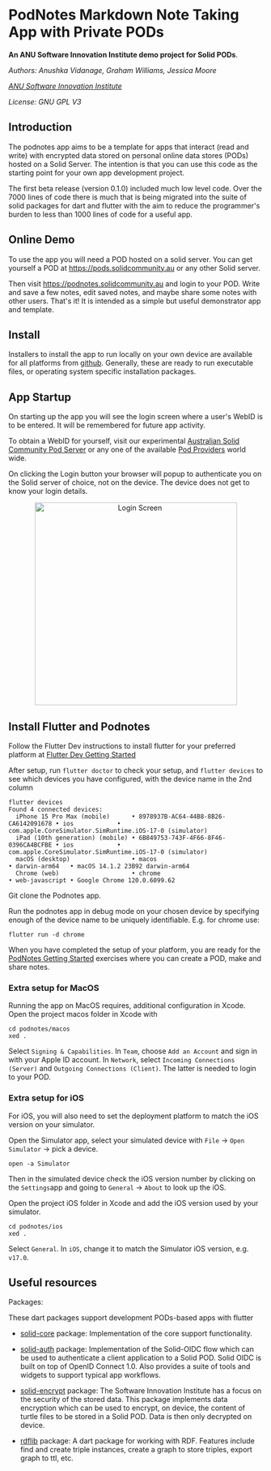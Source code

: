 # PodNotes Markdown Note Taking App with Private PODs

**An ANU Software Innovation Institute demo project for Solid PODs**.

*Authors: Anushka Vidanage, Graham Williams, Jessica Moore*

*[ANU Software Innovation Institute](https://sii.anu.edu.au)*

*License: GNU GPL V3*

## Introduction

The podnotes app aims to be a template for apps that interact (read
and write) with encrypted data stored on personal online data stores
(PODs) hosted on a Solid Server. The intention is that you can use
this code as the starting point for your own app development project.

The first beta release (version 0.1.0) included much low level
code. Over the 7000 lines of code there is much that is being migrated
into the suite of solid packages for dart and flutter with the aim to
reduce the programmer's burden to less than 1000 lines of code for a
useful app.

## Online Demo

To use the app you will need a POD hosted on a solid server. You can
get yourself a POD at https://pods.solidcommunity.au or any other Solid
server.

Then visit https://podnotes.solidcommunity.au and login to your
POD. Write and save a few notes, edit saved notes, and maybe share
some notes with other users. That's it! It is intended as a simple but
useful demonstrator app and template.

## Install

Installers to install the app to run locally on your own device are
available for all platforms from <a
href="https://github.com/anusii/podnotes/tree/main/installers">github</a>. Generally,
these are ready to run executable files, or operating system specific
installation packages.

## App Startup

On starting up the app you will see the login screen where a user's
WebID is to be entered. It will be remembered for future app
activity.

To obtain a WebID for yourself, visit our experimental
[Australian Solid Community Pod
Server](https://pods.solidcommunity.au/.account/login/password/register/)
or any one of the available [Pod
Providers](https://solidproject.org/users/get-a-pod) world wide.

On clicking the Login button your browser will popup to authenticate you
on the Solid server of choice, not on the device. The device does not
get to know your login details.

<div align="center">
	<img
	src="images/login.png"
	alt="Login Screen" width="400">
</div>

## Install Flutter and Podnotes<a name="install"></a>

Follow the Flutter Dev instructions to install flutter for your
preferred platform at [Flutter Dev Getting
Started](https://docs.flutter.dev/get-started/install)

After setup, run `flutter doctor` to check your setup, and `flutter
devices` to see which devices you have configured, with the device
name in the 2nd column

```
flutter devices
Found 4 connected devices:
  iPhone 15 Pro Max (mobile)      • 8978937B-AC64-44B8-8B26-CA6142091678 • ios            • com.apple.CoreSimulator.SimRuntime.iOS-17-0 (simulator)
  iPad (10th generation) (mobile) • 6B849753-743F-4F66-8F46-0396CA4BCFBE • ios            • com.apple.CoreSimulator.SimRuntime.iOS-17-0 (simulator)
  macOS (desktop)                 • macos                                • darwin-arm64   • macOS 14.1.2 23B92 darwin-arm64
  Chrome (web)                    • chrome                               • web-javascript • Google Chrome 120.0.6099.62
```

Git clone the Podnotes app.

Run the podnotes app in debug mode on your chosen device by specifying
enough of the device name to be uniquely identifiable. E.g. for chrome
use:

```
flutter run -d chrome
```

When you have completed the setup of your platform, you are ready for
the [PodNotes Getting Started](exercises/README.md) exercises where
you can create a POD, make and share notes.

### Extra setup for MacOS<a name="extra_for_macos"></a>

Running the app on MacOS requires, additional configuration in
Xcode. Open the project macos folder in Xcode with

```
cd podnotes/macos
xed .
```

Select `Signing & Capabilities`. In `Team`, choose `Add an Account`
and sign in with your Apple ID account. In `Network`, select `Incoming
Connections (Server)` and `Outgoing Connections (Client)`. The latter
is needed to login to your POD.

### Extra setup for iOS<a name="extra_for_ios"></a>

For iOS, you will also need to set the deployment platform to match
the iOS version on your simulator.

Open the Simulator app, select your simulated device with `File` ->
`Open Simulator` -> pick a device.

```
open -a Simulator
```

Then in the simulated device check the iOS version number by clicking
on the `Settings`app and going to `General` -> `About` to look up the
iOS.

Open the project iOS folder in Xcode and add the iOS version used by
your simulator.

```
cd podnotes/ios
xed .
```

Select `General`. In `iOS`, change it to match the Simulator iOS
version, e.g. `v17.0`.


## Useful resources

Packages:

These dart packages support development PODs-based apps with flutter

- [solid-core](https://pub.dev/packages/solid_core) package:
  Implementation of the core support functionality.
  
- [solid-auth](https://pub.dev/packages/solid_auth) package:
  Implementation of the Solid-OIDC flow which can be used to
  authenticate a client application to a Solid POD. Solid OIDC is
  built on top of OpenID Connect 1.0. Also provides a suite of tools
  and widgets to support typical app workflows.

- [solid-encrypt](https://pub.dev/packages/solid_encrypt) package: The
  Software Innovation Institute has a focus on the security of the
  stored data. This package implements data encryption which can be
  used to encrypt, on device, the content of turtle files to be stored
  in a Solid POD. Data is then only decrypted on device.

- [rdflib](https://pub.dev/packages/rdflib) package: A dart package
  for working with RDF. Features include find and create triple
  instances, create a graph to store triples, export graph to ttl,
  etc.
